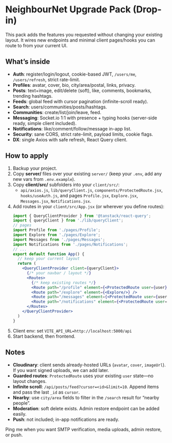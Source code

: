 # NeighbourNet Upgrade Pack (Drop-in)

This pack adds the features you requested without changing your existing layout.
It wires new endpoints and minimal client pages/hooks you can route to from your current UI.

## What’s inside
- **Auth**: register/login/logout, cookie-based JWT, `/users/me`, `/users/refresh`, strict rate-limit.
- **Profiles**: avatar, cover, bio, city/area/postal, links, privacy.
- **Posts**: text+image, edit/delete (soft), like, comments, bookmarks, trending hashtags.
- **Feeds**: global feed with cursor pagination (infinite-scroll ready).
- **Search**: users/communities/posts/hashtags.
- **Communities**: create/list/join/leave, feed.
- **Messaging**: Socket.io 1:1 with presence + typing hooks (server-side ready, simple client included).
- **Notifications**: like/comment/follow/message in-app list.
- **Security**: sane CORS, strict rate-limit, payload limits, cookie flags.
- **DX**: single Axios with safe refresh, React Query client.

## How to apply
1) Backup your project.
2) Copy **server/** files over your existing `server/` (keep your `.env`, add any new vars from `.env.example`).
3) Copy **client/src/** subfolders into your `client/src/`:
   - `api/axios.js`, `lib/queryClient.js`, `components/ProtectedRoute.jsx`,
     `hooks/useAuth.js`, and pages `Profile.jsx`, `Explore.jsx`, `Messages.jsx`, `Notifications.jsx`.
4) Add routes in your `client/src/App.jsx` (or wherever you define routes):
   ```jsx
   import { QueryClientProvider } from '@tanstack/react-query';
   import { queryClient } from './lib/queryClient';
   // pages
   import Profile from './pages/Profile';
   import Explore from './pages/Explore';
   import Messages from './pages/Messages';
   import Notifications from './pages/Notifications';
   // ...
   export default function App() {
     // keep your current layout
     return (
       <QueryClientProvider client={queryClient}>
         {/* your navbar / layout */}
         <Routes>
           {/* keep existing routes */}
           <Route path="/profile" element={<ProtectedRoute user={user}><Profile/></ProtectedRoute>} />
           <Route path="/explore" element={<Explore/>} />
           <Route path="/messages" element={<ProtectedRoute user={user}><Messages/></ProtectedRoute>} />
           <Route path="/notifications" element={<ProtectedRoute user={user}><Notifications/></ProtectedRoute>} />
         </Routes>
       </QueryClientProvider>
     )
   }
   ```
5) Client env: set `VITE_API_URL=http://localhost:5000/api`
6) Start backend, then frontend.

## Notes
- **Cloudinary**: client sends already-hosted URLs (`avatar`, `cover`, `imageUrl`). If you want signed uploads, we can add later.
- **Guarded routes**: `ProtectedRoute` uses your existing `user` state—no layout changes.
- **Infinite scroll**: `/api/posts/feed?cursor=<id>&limit=10`. Append items and pass the last `_id` as `cursor`.
- **Nearby**: use `city/area` fields to filter in the `/search` result for “nearby people”.
- **Moderation**: soft delete exists. Admin restore endpoint can be added easily.
- **Push**: not included; in-app notifications are ready.

Ping me when you want SMTP verification, media uploads, admin restore, or push.
